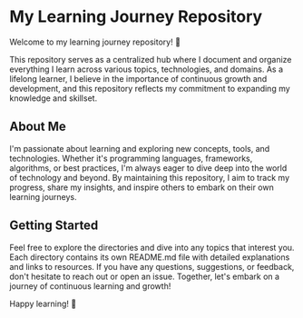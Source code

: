 # My Learning Journey Repository

Welcome to my learning journey repository! 🚀

This repository serves as a centralized hub where I document and organize everything I learn across various topics, technologies, and domains. As a lifelong learner, I believe in the importance of continuous growth and development, and this repository reflects my commitment to expanding my knowledge and skillset.

## About Me

I'm passionate about learning and exploring new concepts, tools, and technologies. Whether it's programming languages, frameworks, algorithms, or best practices, I'm always eager to dive deep into the world of technology and beyond. By maintaining this repository, I aim to track my progress, share my insights, and inspire others to embark on their own learning journeys.

## Getting Started

Feel free to explore the directories and dive into any topics that interest you. Each directory contains its own README.md file with detailed explanations and links to resources. If you have any questions, suggestions, or feedback, don't hesitate to reach out or open an issue. Together, let's embark on a journey of continuous learning and growth!

Happy learning! 🌱

